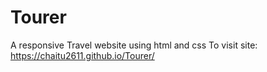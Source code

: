 # Tourer
A responsive Travel website using html and css
To visit site: https://chaitu2611.github.io/Tourer/
